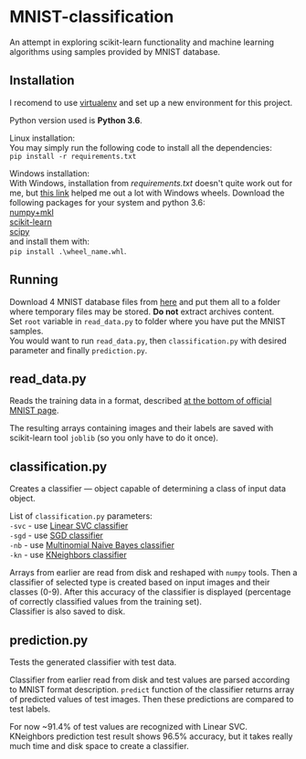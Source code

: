 # MNIST-classification

An attempt in exploring scikit-learn functionality and machine learning algorithms using samples provided by MNIST database.

## Installation

I recomend to use [virtualenv](https://github.com/pypa/virtualenv) and set up a new environment for this project.

Python version used is **Python 3.6**.

Linux installation:   
You may simply run the following code to install all the dependencies:     
`pip install -r requirements.txt`   

Windows installation:  
With Windows, installation from _requirements.txt_ doesn't quite work out for me, but [this link](http://www.lfd.uci.edu/~gohlke/pythonlibs/) helped me out a lot with Windows wheels. 
Download the following packages for your system and python 3.6:  
[numpy+mkl](http://www.lfd.uci.edu/~gohlke/pythonlibs/#numpy)  
[scikit-learn](http://www.lfd.uci.edu/~gohlke/pythonlibs/#scikit-learn)  
[scipy](http://www.lfd.uci.edu/~gohlke/pythonlibs/#scipy)  
and install them with:  
`pip install .\wheel_name.whl`.  

## Running

Download 4 MNIST database files from [here](http://yann.lecun.com/exdb/mnist/) and put them all to a folder where temporary files may be stored. **Do not** extract archives content.  
Set `root` variable in `read_data.py` to folder where you have put the MNIST samples.  
You would want to run `read_data.py`, then `classification.py` with desired parameter and finally `prediction.py`.

## read_data.py

Reads the training data in a format, described [at the bottom of official MNIST page](http://yann.lecun.com/exdb/mnist/). 

The resulting arrays containing images and their labels are saved with scikit-learn tool `joblib` (so you only have to do it once).

## classification.py

Creates a classifier — object capable of determining a class of input data object. 

List of `classification.py` parameters:  
`-svc` - use [Linear SVC classifier](http://scikit-learn.org/stable/modules/generated/sklearn.svm.LinearSVC.html)  
`-sgd` - use [SGD classifier](http://scikit-learn.org/stable/modules/generated/sklearn.linear_model.SGDClassifier.html)  
`-nb` - use [Multinomial Naive Bayes classifier](http://scikit-learn.org/stable/modules/naive_bayes.html#multinomial-naive-bayes)  
`-kn` - use [KNeighbors classifier](http://scikit-learn.org/stable/modules/generated/sklearn.neighbors.KNeighborsClassifier.html)

Arrays from earlier are read from disk and reshaped with `numpy` tools. Then a classifier of selected type is created based on input images and their classes (0-9). 
After this accuracy of the classifier is displayed (percentage of correctly classified values from the training set).  
Classifier is also saved to disk.


## prediction.py

Tests the generated classifier with test data. 

Classifier from earlier read from disk and test values are parsed according to MNIST format description. `predict` function of the classifier returns array of predicted values of test images. Then these predictions are compared to test labels.  

For now ~91.4% of test values are recognized with Linear SVC.  
KNeighbors prediction test result shows 96.5% accuracy, but it takes really much time and disk space to create a classifier.